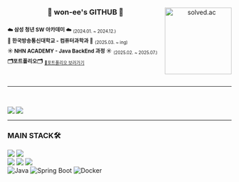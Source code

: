 

<div align="center">
  
  <img
    align="right"
    src="http://mazassumnida.wtf/api/v2/generate_badge?boj=yud01063"
    height="150"
    alt="solved.ac"
  />

  ### 🐹 won-ee's GITHUB 🐹

<div align="left">
  
<sub>**☁️ 삼성 청년 SW 아카데미 ☁️**</sub> <sub><sub>(2024.01. ~ 2024.12.)</sub></sub> <br />
<sub>**🏫 한국방송통신대학교 - 컴퓨터과학과 🏫**</sub> <sub><sub>(2025.03. ~ ing)</sub></sub><br />
<sub>**☀️ NHN ACADEMY - Java BackEnd 과정 ☀️**</sub> <sub><sub>(2025.02. ~ 2025.07.)</sub></sub><br />
<sub>**🗂️포트폴리오🗂️**</sub> <sub><sub>[🔗포트폴리오 보러가기](https://www.figma.com/deck/WtA4lEguOpV9NiVOa5JWvX/%EA%B3%A0%EC%B6%A9%EC%9B%90-%ED%8F%AC%ED%8A%B8%ED%8F%B4%EB%A6%AC%EC%98%A4?node-id=1-42&t=jDJP9yhv6UakEP4K-1&scaling=min-zoom&content-scaling=fixed&page-id=0%3A1)</sub></sub>


<br />
</div>

</div>

 ---

<br />

<img align="left" src="https://github-readme-stats.vercel.app/api/top-langs/?username=won-ee&theme=transparent&exclude_repo=Computer-Science-Engineering&layout=compact&langs_count=10"/></a>

  <img src="https://github-readme-stats.vercel.app/api?username=won-ee&show_icons=true&theme=transparent&hide="/>

<div align="left">
  
 ---

### MAIN STACK🛠️
<img src="https://img.shields.io/badge/HTML5-E34F26?style=for-the-badge&logo=html5&logoColor=white"/>
<img src="https://img.shields.io/badge/CSS3-1572B6?style=for-the-badge&logo=css3&logoColor=white"/>
<br>
<img src="https://img.shields.io/badge/JavaScript-F7DF1E?style=for-the-badge&logo=javascript&logoColor=white"/></a>
<img src="https://img.shields.io/badge/Typescript-3178C6?style=for-the-badge&logo=typescript&logoColor=white"/>
<img src="https://img.shields.io/badge/react-%2361DAFB.svg?&style=for-the-badge&logo=react&logoColor=white" />
<br />
  <img src="https://img.shields.io/badge/Java-ED8B00?style=for-the-badge&logo=openjdk&logoColor=white" alt="Java">
    <img src="https://img.shields.io/badge/Spring_Boot-6DB33F?style=for-the-badge&logo=springboot&logoColor=white" alt="Spring Boot">
    <img src="https://img.shields.io/badge/Docker-2496ED?style=for-the-badge&logo=docker&logoColor=white" alt="Docker"><br />
<br />
<br /><br /><br />

